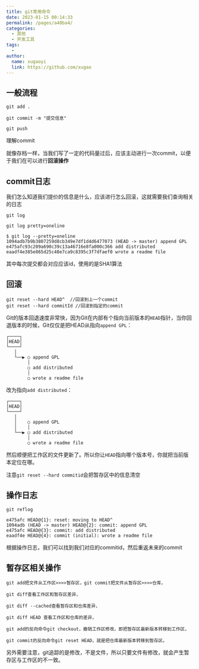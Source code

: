 ```yaml
---
title: git常用命令
date: 2023-01-15 00:14:33
permalink: /pages/a40ba4/
categories:
  - 其他
  - 开发工具
tags:
  - 
author: 
  name: xugaoyi
  link: https://github.com/xugao
---
```


## 一般流程

```git
git add .

git commit -m "提交信息"

git push
```

理解commit

就像存档一样，当我们写了一定的代码量过后，应该主动进行一次commit，以便于我们在可以进行**回滚操作**

## commit日志

我们怎么知道我们提价的信息是什么，应该进行怎么回滚，这就需要我们查询相关的日志

```git
git log

git log pretty=oneline
```

```git
$ git log --pretty=oneline
1094adb7b9b3807259d8cb349e7df1d4d6477073 (HEAD -> master) append GPL
e475afc93c209a690c39c13a46716e8fa000c366 add distributed
eaadf4e385e865d25c48e7ca9c8395c3f7dfaef0 wrote a readme file
```

其中每次提交都会对应应该id，使用的是SHA1算法

## 回滚

```git
git reset --hard HEAD^  //回滚到上一个commit
git reset --hard commitId //回滚到指定的commit
```

Git的版本回退速度非常快，因为Git在内部有个指向当前版本的`HEAD`指针，当你回退版本的时候，Git仅仅是把HEAD从指向`append GPL`：

```ascii
┌────┐
│HEAD│
└────┘
   │
   └──▶ ○ append GPL
        │
        ○ add distributed
        │
        ○ wrote a readme file
```

改为指向`add distributed`：

```ascii
┌────┐
│HEAD│
└────┘
   │
   │    ○ append GPL
   │    │
   └──▶ ○ add distributed
        │
        ○ wrote a readme file
```

然后顺便把工作区的文件更新了。所以你让`HEAD`指向哪个版本号，你就把当前版本定位在哪。



注意`git reset --hard commitid`会把暂存区中的信息清空

## 操作日志

```git
git reflog

e475afc HEAD@{1}: reset: moving to HEAD^
1094adb (HEAD -> master) HEAD@{2}: commit: append GPL
e475afc HEAD@{3}: commit: add distributed
eaadf4e HEAD@{4}: commit (initial): wrote a readme file
```

根据操作日志，我们可以找到我们对应的commitid，然后重返未来的commit

## 暂存区相关操作

```git
git add把文件从工作区>>>>暂存区，git commit把文件从暂存区>>>>仓库，

git diff查看工作区和暂存区差异，

git diff --cached查看暂存区和仓库差异，

git diff HEAD 查看工作区和仓库的差异，

git add的反向命令git checkout，撤销工作区修改，即把暂存区最新版本转移到工作区，

git commit的反向命令git reset HEAD，就是把仓库最新版本转移到暂存区。
```

另外需要注意，git追踪的是修改，不是文件，所以只要文件有修改，就会产生暂存区与工作区的不一致。



